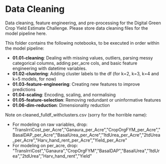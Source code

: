 # Data Cleaning

Data cleaning, feature engineering, and pre-processing for the Digital Green Crop Yield Estimate Challenge. Please store data cleaning files for the model pipeline here.

This folder contains the following notebooks, to be executed in order within the model pipeline:

- **01.01-cleaning**: Dealing with missing values, outliers, parsing messy categorical columns, adding per_acre cols, and basic feature engineering with datetime variables.
- **01.02-clustering**: Adding cluster labels to the df (for k=2, k=3, k=4 and k=5 models, for now)
- **01.03-feature-engineering**: Creating new features to improve predictions
- **01.04-scaling**: Encoding, scaling, and normalising
- **01.05-feature-selection**: Removing redundant or uninformative features
- **01.06-dim-reduction**: Dimensionality reduction



Note on cleaned_fulldf_withclusters.csv (sorry for the horrible name): 
- For modeling on raw variables, drop: "TransIrriCost_per_Acre","Ganaura_per_Acre","CropOrgFYM_per_Acre","BasalDAP_per_Acre","BasalUrea_per_Acre","1tdUrea_per_Acre","2tdUrea_per_Acre","Harv_hand_rent_per_Acre","Yield_per_Acre"
- For modeling on per_acre, drop: "TransIrriCost","Ganaura","CropOrgFYM","BasalDAP","BasalUrea","1tdUrea","2tdUrea","Harv_hand_rent","Yield"
